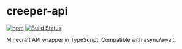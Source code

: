 # creeper-api

[![npm](https://img.shields.io/npm/v/creeper-api)](https://www.npmjs.com/package/creeper-api)
[![Build Status](https://dev.azure.com/bmiddha/Packages/_apis/build/status/bmiddha.creeper-api%20-%20CI?branchName=master)](https://dev.azure.com/bmiddha/Packages/_build/latest?definitionId=7&branchName=master)

Minecraft API wrapper in TypeScript. Compatible with async/await.
